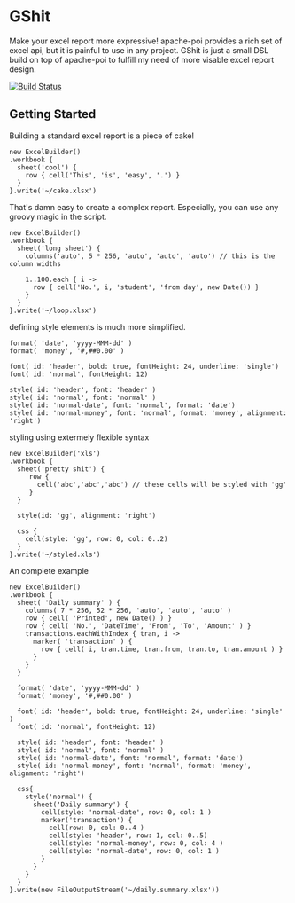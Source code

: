 GShit
=====

Make your excel report more expressive! apache-poi provides a
rich set of excel api, but it is painful to use in any project.
GShit is just a small DSL build on top of apache-poi to fulfill my need
 of more visable excel report design.

[![Build Status](https://secure.travis-ci.org/zerg000000/gshit.png)](http://travis-ci.org/zerg000000/gshit)

Getting Started
---------------

Building a standard excel report is a piece of cake!

    new ExcelBuilder()
    .workbook {
      sheet('cool') {
        row { cell('This', 'is', 'easy', '.') }
      }
    }.write('~/cake.xlsx')

That's damn easy to create a complex report.
Especially, you can use any groovy magic in the script.

    new ExcelBuilder()
    .workbook {
      sheet('long sheet') {
        columns('auto', 5 * 256, 'auto', 'auto', 'auto') // this is the column widths

        1..100.each { i ->
          row { cell('No.', i, 'student', 'from day', new Date()) }
        }
      }
    }.write('~/loop.xlsx')

defining style elements is much more simplified.

    format( 'date', 'yyyy-MMM-dd' )
    format( 'money', '#,##0.00' )

    font( id: 'header', bold: true, fontHeight: 24, underline: 'single')
    font( id: 'normal', fontHeight: 12)

    style( id: 'header', font: 'header' )
    style( id: 'normal', font: 'normal' )
    style( id: 'normal-date', font: 'normal', format: 'date')
    style( id: 'normal-money', font: 'normal', format: 'money', alignment: 'right')

styling using extermely flexible syntax

    new ExcelBuilder('xls')
    .workbook {
      sheet('pretty shit') {
         row {
           cell('abc','abc','abc') // these cells will be styled with 'gg'
         }
      }

      style(id: 'gg', alignment: 'right')

      css {
        cell(style: 'gg', row: 0, col: 0..2)
      }
    }.write('~/styled.xls')





An complete example

    new ExcelBuilder()
    .workbook {
      sheet( 'Daily summary' ) {
        columns( 7 * 256, 52 * 256, 'auto', 'auto', 'auto' )
        row { cell( 'Printed', new Date() ) }
        row { cell( 'No.', 'DateTime', 'From', 'To', 'Amount' ) }
        transactions.eachWithIndex { tran, i ->
          marker( 'transaction' ) {
            row { cell( i, tran.time, tran.from, tran.to, tran.amount ) }
          }
        }
      }

      format( 'date', 'yyyy-MMM-dd' )
      format( 'money', '#,##0.00' )

      font( id: 'header', bold: true, fontHeight: 24, underline: 'single' )
      font( id: 'normal', fontHeight: 12)

      style( id: 'header', font: 'header' )
      style( id: 'normal', font: 'normal' )
      style( id: 'normal-date', font: 'normal', format: 'date')
      style( id: 'normal-money', font: 'normal', format: 'money', alignment: 'right')

      css{
        style('normal') {
          sheet('Daily summary') {
            cell(style: 'normal-date', row: 0, col: 1 )
            marker('transaction') {
              cell(row: 0, col: 0..4 )
              cell(style: 'header', row: 1, col: 0..5)
              cell(style: 'normal-money', row: 0, col: 4 )
              cell(style: 'normal-date', row: 0, col: 1 )
            }
          }
        }
      }
    }.write(new FileOutputStream('~/daily.summary.xlsx'))
